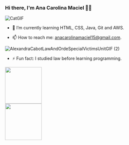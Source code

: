### Hi there, I'm Ana Carolina Maciel 🤩👋


![CatGIF](https://github.com/caroltmaciel/caroltmaciel/assets/67395395/50b4193d-35f5-4b9d-86f5-d7bf993d80c4)
- 🌱 I’m currently learning HTML, CSS, Java, Git and AWS.


- 📫 How to reach me: anacarolinamaciel15@gmail.com.

![AlexandraCabotLawAndOrdeSpecialVictimsUnitGIF (2)](https://github.com/caroltmaciel/caroltmaciel/assets/67395395/34a91c36-d9fc-4684-87ea-a19c9439a0b8)
- ⚡ Fun fact: I studied law before learning programming.



<div>
<href = "https://github.com/caroltmaciel">  
<img height="120em" src= "https://github-readme-stats.vercel.app/api?username=caroltmaciel&show_icons=true&hide=contribs,prs&cache_seconds=86400&theme=dracula"/>
</div>

<div>
<href = "https://github.com/caroltmaciel">
<img height="120em" src="https://github-readme-stats.vercel.app/api/top-langs/?username=caroltmaciel&layout=compact&langs_count=16&theme=dracula"/> 
</div>

